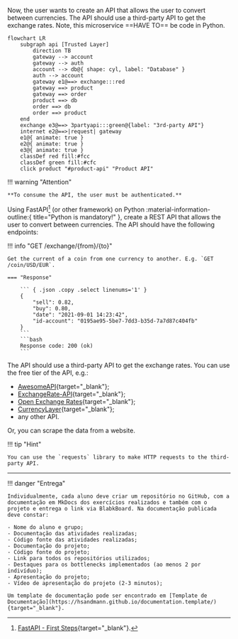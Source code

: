 
Now, the user wants to create an API that allows the user to convert between currencies. The API should use a third-party API to get the exchange rates. Note, this microservice ==HAVE TO== be code in Python.

``` mermaid
flowchart LR
    subgraph api [Trusted Layer]
        direction TB
        gateway --> account
        gateway --> auth
        account --> db@{ shape: cyl, label: "Database" }
        auth --> account
        gateway e1@==> exchange:::red
        gateway ==> product
        gateway ==> order
        product ==> db
        order ==> db
        order ==> product
    end
    exchange e3@==> 3partyapi:::green@{label: "3rd-party API"}
    internet e2@==>|request| gateway
    e1@{ animate: true }
    e2@{ animate: true }
    e3@{ animate: true }
    classDef red fill:#fcc
    classDef green fill:#cfc
    click product "#product-api" "Product API"
```

!!! warning "Attention"

    **To consume the API, the user must be authenticated.**


Using FastAPI[^1] (or other framework) on Python :material-information-outline:{ title="Python is mandatory!" }, create a REST API that allows the user to convert between currencies. The API should have the following endpoints:

!!! info "GET /exchange/{from}/{to}"

    Get the current of a coin from one currency to another. E.g. `GET /coin/USD/EUR`.

    === "Response"

        ``` { .json .copy .select linenums='1' }
        {
            "sell": 0.82,
            "buy": 0.80,
            "date": "2021-09-01 14:23:42",
            "id-account": "0195ae95-5be7-7dd3-b35d-7a7d87c404fb"
        }
        ```
        ```bash
        Response code: 200 (ok)
        ```

The API should use a third-party API to get the exchange rates. You can use the free tier of the API, e.g.:

- [AwesomeAPI](https://github.com/awesomeapibrasil/economy-api){target="_blank"};
- [ExchangeRate-API](https://www.exchangerate-api.com/){target="_blank"};
- [Open Exchange Rates](https://openexchangerates.org/){target="_blank"};
- [CurrencyLayer](https://currencylayer.com/){target="_blank"};
- any other API.

Or, you can scrape the data from a website.

!!! tip "Hint"

    You can use the `requests` library to make HTTP requests to the third-party API.


---

!!! danger "Entrega"

    Individualmente, cada aluno deve criar um repositório no GitHub, com a documentação em MkDocs dos exercícios realizados e também com o projeto e entrega o link via BlabkBoard. Na documentação publicada deve constar:

    - Nome do aluno e grupo;
    - Documentação das atividades realizadas;
    - Código fonte das atividades realizadas;
    - Documentação do projeto;
    - Código fonte do projeto;
    - Link para todos os repositórios utilizados;
    - Destaques para os bottlenecks implementados (ao menos 2 por indivíduo);
    - Apresentação do projeto;
    - Vídeo de apresentação do projeto (2-3 minutos);
    
    Um template de documentação pode ser encontrado em [Template de Documentação](https://hsandmann.github.io/documentation.template/){target="_blank"}.




[^1]: [FastAPI - First Steps](https://fastapi.tiangolo.com/tutorial/first-steps/){target="_blank"}.